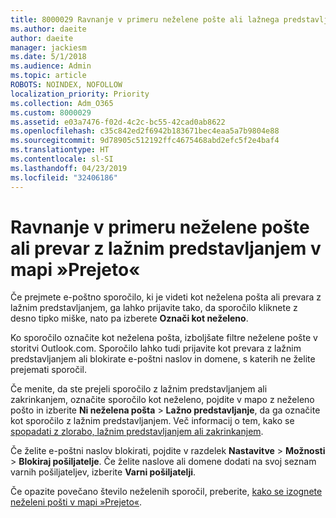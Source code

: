 ```yaml
---
title: 8000029 Ravnanje v primeru neželene pošte ali lažnega predstavljanja v storitvi Outlook.com
ms.author: daeite
author: daeite
manager: jackiesm
ms.date: 5/1/2018
ms.audience: Admin
ms.topic: article
ROBOTS: NOINDEX, NOFOLLOW
localization_priority: Priority
ms.collection: Adm_O365
ms.custom: 8000029
ms.assetid: e03a7476-f02d-4c2c-bc55-42cad0ab8622
ms.openlocfilehash: c35c842ed2f6942b183671bec4eaa5a7b9804e88
ms.sourcegitcommit: 9d78905c512192ffc4675468abd2efc5f2e4baf4
ms.translationtype: HT
ms.contentlocale: sl-SI
ms.lasthandoff: 04/23/2019
ms.locfileid: "32406186"
---
```

# <a name="deal-with-spam-or-phishing-scams-in-your-inbox"></a>Ravnanje v primeru neželene pošte ali prevar z lažnim predstavljanjem v mapi »Prejeto«

Če prejmete e-poštno sporočilo, ki je videti kot neželena pošta ali prevara z lažnim predstavljanjem, ga lahko prijavite tako, da sporočilo kliknete z desno tipko miške, nato pa izberete **Označi kot neželeno**. 
  
Ko sporočilo označite kot neželena pošta, izboljšate filtre neželene pošte v storitvi Outlook.com. Sporočilo lahko tudi prijavite kot prevara z lažnim predstavljanjem ali blokirate e-poštni naslov in domene, s katerih ne želite prejemati sporočil.
  
Če menite, da ste prejeli sporočilo z lažnim predstavljanjem ali zakrinkanjem, označite sporočilo kot neželeno, pojdite v mapo z neželeno pošto in izberite **Ni neželena pošta** \> **Lažno predstavljanje**, da ga označite kot sporočilo z lažnim predstavljanjem. Več informacij o tem, kako se [spopadati z zlorabo, lažnim predstavljanjem ali zakrinkanjem](https://go.microsoft.com/fwlink/p/?linkid=873139).
  
Če želite e-poštni naslov blokirati, pojdite v razdelek **Nastavitve** \> **Možnosti** \> **Blokiraj pošiljatelje**. Če želite naslove ali domene dodati na svoj seznam varnih pošiljateljev, izberite **Varni pošiljatelji**. 
  
Če opazite povečano število neželenih sporočil, preberite, [kako se izognete neželeni pošti v mapi »Prejeto«](https://go.microsoft.com/fwlink/p/?linkid=873140).
  


